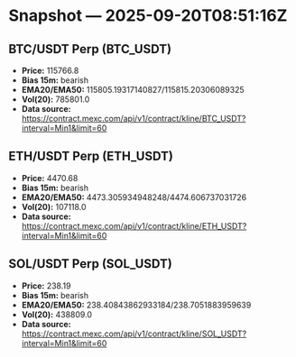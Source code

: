 # Snapshot — 2025-09-20T08:51:16Z

## BTC/USDT Perp (BTC_USDT)
- **Price:** 115766.8
- **Bias 15m:** bearish
- **EMA20/EMA50:** 115805.19317140827/115815.20306089325
- **Vol(20):** 785801.0
- **Data source:** https://contract.mexc.com/api/v1/contract/kline/BTC_USDT?interval=Min1&limit=60

## ETH/USDT Perp (ETH_USDT)
- **Price:** 4470.68
- **Bias 15m:** bearish
- **EMA20/EMA50:** 4473.305934948248/4474.606737031726
- **Vol(20):** 107118.0
- **Data source:** https://contract.mexc.com/api/v1/contract/kline/ETH_USDT?interval=Min1&limit=60

## SOL/USDT Perp (SOL_USDT)
- **Price:** 238.19
- **Bias 15m:** bearish
- **EMA20/EMA50:** 238.40843862933184/238.7051883959639
- **Vol(20):** 438809.0
- **Data source:** https://contract.mexc.com/api/v1/contract/kline/SOL_USDT?interval=Min1&limit=60
